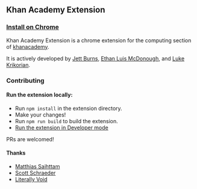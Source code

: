 ## Khan Academy Extension
### [Install on Chrome](https://chrome.google.com/webstore/detail/the-khan-academy-extensio/gniggljddhajnfbkjndcgnomkddfcial)

Khan Academy Extension is a chrome extension for the computing section of [khanacademy](https://khanacademy.org). 


It is actively developed by [Jett Burns](https://github.com/jettburns14), [Ethan Luis McDonough](https://github.com/EthanLuisMcDonough), and [Luke Krikorian](https://github.com/lukekrikorian). 

### Contributing
#### Run the extension locally: 
* Run `npm install` in the extension directory. 
* Make your changes!
* Run `npm run build` to build the extension. 
* [Run the extension in Developer mode](https://developer.chrome.com/extensions/getstarted#unpacked)

PRs are welcomed! 

#### Thanks
* [Matthias Saihttam](https://github.com/MatthiasSaihttam)
* [Scott Schraeder](https://github.com/CosignCosine)
* [Literally Void](https://github.com/LiterallyVoid)
